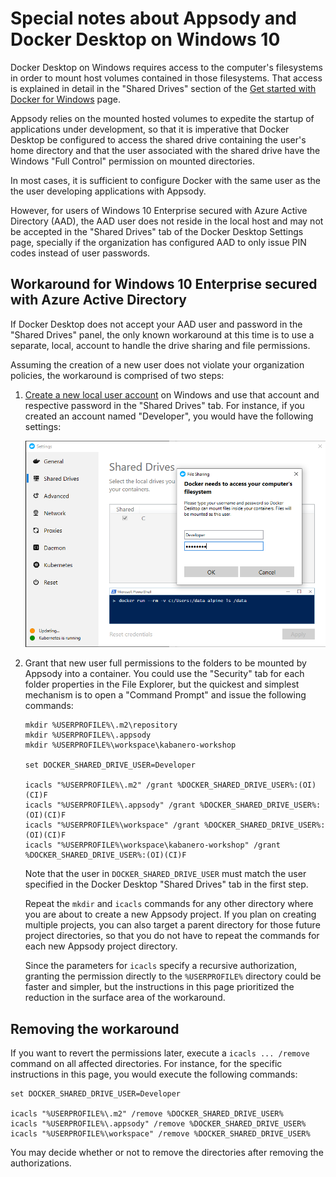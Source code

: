 # Special notes about Appsody and Docker Desktop on Windows 10

Docker Desktop on Windows requires access to the computer's filesystems in order to mount host volumes contained in those filesystems. That access is explained in detail in the "Shared Drives" section of the [Get started with Docker for Windows](https://docs.docker.com/docker-for-windows/) page.

Appsody relies on the mounted hosted volumes to expedite the startup of applications under development, so that it is imperative that Docker Desktop be configured to access the shared drive containing the user's home directory and that the user associated with the shared drive have the Windows "Full Control" permission on mounted directories.

In most cases, it is sufficient to configure Docker with the same user as the the user developing applications with Appsody.

However, for users of Windows 10 Enterprise secured with Azure Active Directory (AAD), the AAD user does not reside in the local host and may not be accepted in the "Shared Drives" tab of the Docker Desktop Settings page, specially if the organization has configured AAD to only issue PIN codes instead of user passwords.

## Workaround for Windows 10 Enterprise secured with Azure Active Directory

If Docker Desktop does not accept your AAD user and password in the "Shared Drives" panel, the only known workaround at this time is to use a separate, local, account to handle the drive sharing and file permissions.

Assuming the creation of a new user does not violate your organization policies, the workaround is comprised of two steps:

1. [Create a new local user account](https://support.microsoft.com/en-us/help/4026923/windows-10-create-a-local-user-or-administrator-account
) on Windows and use that account and respective password in the "Shared Drives" tab. For instance, if you created an account named "Developer", you would have the following settings:

    <img src="images/docker-windows-ad-share-drive.png">

2. Grant that new user full permissions to the folders to be mounted by Appsody into a container. You could use the "Security" tab for each folder properties in the File Explorer, but the quickest and simplest mechanism is to open a "Command Prompt" and issue the following commands:

    ```
    mkdir %USERPROFILE%\.m2\repository
    mkdir %USERPROFILE%\.appsody
    mkdir %USERPROFILE%\workspace\kabanero-workshop

    set DOCKER_SHARED_DRIVE_USER=Developer

    icacls "%USERPROFILE%\.m2" /grant %DOCKER_SHARED_DRIVE_USER%:(OI)(CI)F
    icacls "%USERPROFILE%\.appsody" /grant %DOCKER_SHARED_DRIVE_USER%:(OI)(CI)F
    icacls "%USERPROFILE%\workspace" /grant %DOCKER_SHARED_DRIVE_USER%:(OI)(CI)F
    icacls "%USERPROFILE%\workspace\kabanero-workshop" /grant %DOCKER_SHARED_DRIVE_USER%:(OI)(CI)F
    ```

    Note that the user in `DOCKER_SHARED_DRIVE_USER` must match the user specified in the Docker Desktop "Shared Drives" tab in the first step. 

    Repeat the `mkdir` and `icacls` commands for any other directory where you are about to create a new Appsody project. If you plan on creating multiple projects, you can also target a parent directory for those future project directories, so that you do not have to repeat the commands for each new Appsody project directory.

    Since the parameters for `icacls` specify a recursive authorization, granting the permission directly to the `%USERPROFILE%` directory could be faster and simpler, but the instructions in this page prioritized the reduction in the surface area of the workaround.

## Removing the workaround

If you want to revert the permissions later, execute a `icacls ... /remove` command on all affected directories. For instance, for the specific instructions in this page, you would execute the following commands:

```
set DOCKER_SHARED_DRIVE_USER=Developer

icacls "%USERPROFILE%\.m2" /remove %DOCKER_SHARED_DRIVE_USER%
icacls "%USERPROFILE%\.appsody" /remove %DOCKER_SHARED_DRIVE_USER%
icacls "%USERPROFILE%\workspace" /remove %DOCKER_SHARED_DRIVE_USER%
```

You may decide whether or not to remove the directories after removing the authorizations.
